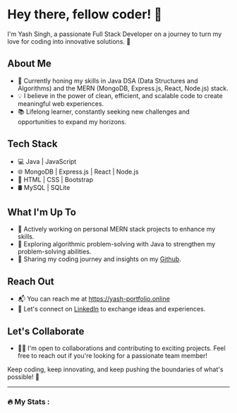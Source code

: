 # Hey there, fellow coder! 👋

I'm Yash Singh, a passionate Full Stack Developer on a journey to turn my love for coding into innovative solutions. 🚀

## About Me
- 🌱 Currently honing my skills in Java DSA (Data Structures and Algorithms) and the MERN (MongoDB, Express.js, React, Node.js) stack.
- 💡 I believe in the power of clean, efficient, and scalable code to create meaningful web experiences.
- 📚 Lifelong learner, constantly seeking new challenges and opportunities to expand my horizons.

## Tech Stack
- 💻 Java | JavaScript
- 🌐 MongoDB | Express.js | React | Node.js
- 🚀 HTML | CSS | Bootstrap
- 🛢️ MySQL | SQLite

## What I'm Up To
- 🔭 Actively working on personal MERN stack projects to enhance my skills.
- 🌟 Exploring algorithmic problem-solving with Java to strengthen my problem-solving abilities.
- 📝 Sharing my coding journey and insights on my [Github](https://github.com/YashDxr).

## Reach Out
- 📬 You can reach me at https://yash-portfolio.online
- 💬 Let's connect on [LinkedIn](https://www.linkedin.com/in/yash-singh-27a071213/) to exchange ideas and experiences.

## Let's Collaborate
- 👯‍♂️ I'm open to collaborations and contributing to exciting projects. Feel free to reach out if you're looking for a passionate team member!

Keep coding, keep innovating, and keep pushing the boundaries of what's possible! 🌟

---

### :fire: My Stats :
